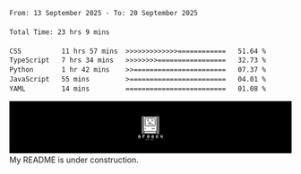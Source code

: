 <!--START_SECTION:waka-->

```txt
From: 13 September 2025 - To: 20 September 2025

Total Time: 23 hrs 9 mins

CSS          11 hrs 57 mins  >>>>>>>>>>>>>============   51.64 %
TypeScript   7 hrs 34 mins   >>>>>>>>=================   32.73 %
Python       1 hr 42 mins    >>=======================   07.37 %
JavaScript   55 mins         >========================   04.01 %
YAML         14 mins         =========================   01.08 %
```

<!--END_SECTION:waka-->

<img src="https://raw.githubusercontent.com/n3xta/image-hosting/main/img/202411032331174.png"/>
My README is under construction. 
